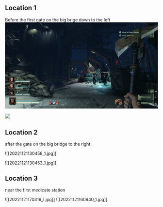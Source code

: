 ## Location 1
Before the first gate on the big brige down to the left
![](_images/20221121165803_1.jpg)

![](20221121165821_1.jpg)
## Location 2
after the gate on the big bridge to the right

![[20221121130458_1.jpg]]

![[20221121130453_1.jpg]]
## Location 3
near the first medicate station

![[20221121170319_1.jpg]]
![[20221121160940_1.jpg]]
